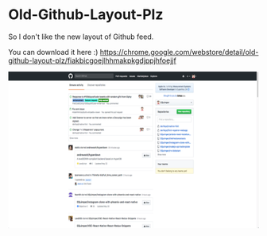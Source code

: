 # Old-Github-Layout-Plz

So I don't like the new layout of Github feed.

You can download it here :) https://chrome.google.com/webstore/detail/old-github-layout-plz/fiakbicgoejlhhmakpkgdjppjhfoejjf

![](images/ScreenShot.png)
